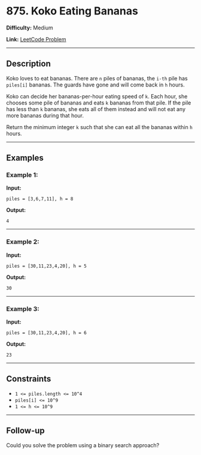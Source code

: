 # 875. Koko Eating Bananas

**Difficulty:** Medium

**Link:** [LeetCode Problem](https://leetcode.com/problems/koko-eating-bananas/)

---

## Description

Koko loves to eat bananas. There are `n` piles of bananas, the `i-th` pile has `piles[i]` bananas. The guards have gone and will come back in `h` hours.

Koko can decide her bananas-per-hour eating speed of `k`. Each hour, she chooses some pile of bananas and eats `k` bananas from that pile. If the pile has less than `k` bananas, she eats all of them instead and will not eat any more bananas during that hour.

Return the minimum integer `k` such that she can eat all the bananas within `h` hours.

---

## Examples

### Example 1:

**Input:**

```plaintext
piles = [3,6,7,11], h = 8
```

**Output:**

```plaintext
4
```

---

### Example 2:

**Input:**

```plaintext
piles = [30,11,23,4,20], h = 5
```

**Output:**

```plaintext
30
```

---

### Example 3:

**Input:**

```plaintext
piles = [30,11,23,4,20], h = 6
```

**Output:**

```plaintext
23
```

---

## Constraints

- `1 <= piles.length <= 10^4`
- `piles[i] <= 10^9`
- `1 <= h <= 10^9`

---

## Follow-up

Could you solve the problem using a binary search approach?
